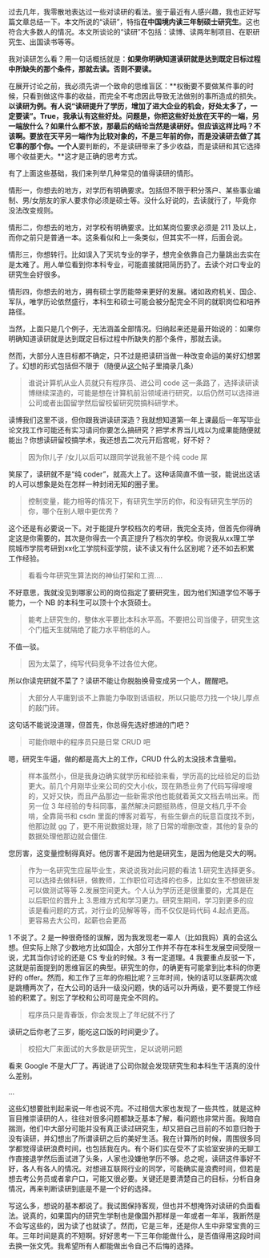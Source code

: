 过去几年，我零散地表达过一些对读研的看法。鉴于最近有人感兴趣，我也正好写篇文章总结一下。本文所说的“读研”，特指**在中国境内读三年制硕士研究生**。这也符合大多数人的情况。本文所谈论的“读研”不包括：读博、读两年制项目、在职研究生、出国读书等等。

我对读研怎么看？用一句话概括就是：**如果你明确知道读研就是达到既定目标过程中所缺失的那个条件，那就去读。否则不要读。**

在展开讨论之前，我必须先讲一个致命的思维盲区：**权衡要不要做某件事的时候，只看到做这件事的收益，而完全不考虑因此导致无法做别的事所造成的损失。**以读研为例。有人说“读研提升了学历，增加了进大企业的机会，好处太多了，一定要读”。True，我承认有这些好处。问题是，你把这些好处放在天平的一端，另一端放什么？如果什么都不放，那最后的结论当然是读研好。但应该这样比吗？不该啊。要放在天平另一端作为比较对象的，不是三年前的你，而是没读研去做了其它事的那个你。一个人**要判断的，不是读研带来了多少收益，而是读研和其它选择哪个收益更大。**这才是正确的思考方式。

有了上面这些基础，我们来列举几种常见的值得读研的情形。

情形一，你想去的地方，对学历有明确要求。包括但不限于积分落户、某些事业编制、男/女朋友的家人要求你必须是硕士等。没什么好说的，去读就行了，毕竟你没法改变规则。

情形二，你想去的地方，对学校有明确要求。比如某岗位要求必须是 211 及以上，而你之前只是普通一本。这条看似和上一条类似，但其实不一样，后面会说。

情形三，你想转行。比如误入了天坑专业的学子，想完全依靠自己力量跳出去实在是太难了。用人单位看到你本科专业，可能直接就把简历扔了。去读个对口专业的研究生会好很多。

情形四，你想去的地方，拥有硕士学历能带来更好的发展。诸如政府机关、国企、军队，唯学历论依然盛行，本科生和硕士可能会被分配完全不同的就职岗位和培养路径。

当然，上面只是几个例子，无法涵盖全部情况。归纳起来还是最开始说的：如果你明确知道读研就是达到既定目标过程中所缺失的那个条件，那就去读。

然而，大部分人连目标都不确定，只不过是把读研当做一种改变命运的美好幻想罢了。幻想的形式包括但不限于（随便从[这个](https://www.v2ex.com/t/504530)帖子里摘录几条）

> 谁说计算机从业人员就只有程序员、进公司 code 这一条路了，选择读研读博继续深造的，可能是想在计算机前沿领域进行研究，以后仍然可以选择进公司或者出国留学然后留校留研究院搞科研学术。

读博我们这里不谈，但你跟我讲读研深造？我就想知道第一年上课最后一年写毕业论文找工作可能还有实习请问你要怎么搞研究？把学术界当儿戏以为成果能随便就能出？你想读研留校搞学术，我还想去二次元开后宫呢，好不好？

> 因为你儿子 /女儿以后可以跟同学说我爸不是个纯 code 屌

笑尿了，读研就不是“纯 coder”，就高大上了。这种话简直不值一驳，能说出这话的人可以想象是处在怎样一种封闭无知的圈子里。

> 控制变量，能力相等的情况下，有研究生学历的你，和没有研究生学历的你，哪个在别人眼中更优秀？

这个还是有必要说一下。对于能提升学校档次的考研，我完全支持，但首先你得确定这是你需要的，其次是你得去一个真正提升了档次的学校。你说我从xx理工学院城市学院考研到xx化工学院科亚学院，读不读又有什么区别呢？还不如去积累工作经验。

> 看看今年研究生算法岗的神仙打架和工资....

不好意思，我就没见到哪家公司的岗位指定了要研究生，因为他们知道学位不等于能力，一个 NB 的本科生可以顶十个水货硕士。

> 能考上研究生的，整体水平要比本科水平高。不要把公司当傻子，研究生这个门槛天生就隔绝了能力水平稍低的人。

不值一驳。

> 因为太菜了，纯写代码竞争不过各位大佬。

所以你读完研就不菜了？读研不能让你脱胎换骨变成另一个人，醒醒吧。

> 大部分人平庸到谈不上靠能力争取到话语权，所以只能尽力找一个块儿厚点的敲门砖。

这句话不能说没道理，但首先，你总得先选好想进的门吧？

> 可能你眼中的程序员只是日常 CRUD 吧

嗯，研究生牛逼，做的都是高大上的工作，CRUD 什么的太没技术含量啦。

> 样本虽然小，但是我身边确实就学历和经验来看，学历高的比经验足的后劲更大。前几个月刚毕业来公司的交大小伙，现在熟悉业务了代码写得嗖嗖的，又好又快，而且产品那边一些新需求他也能就着英文文档去啃出来。而另一位 3 年经验的专科同事，虽然解决问题挺熟练，但是文档几乎不会啃，全靠简书和 csdn 里面的博客对着写，有些生僻点的玩意百度找不到，他那边就 gg 了，更不用说数据处理，除了日常的增删改查，其他的复杂的数据处理他那边就会僵住.

您厉害，这变量控制得真好。他厉害不是因为他是研究生，是因为他是交大的啊。

> 作为一名研究生应届毕业生，来说说我对此问题的看法
> 1.研究生选择更多。可以选择去做科研，做教师，工作职位可选择的也多，比如女生不想做研发可以做测试等等
> 2.发展空间更大。个人认为学历还是很重要的，尤其是在以后职位的晋升上
> 3.思维方式和学习更力。研究生期间，学习到更多的应该是看问题的方式，对行业的见解等等，而不仅仅是码代码
> 4.起点更高。更容易去大公司，起薪也会更高

1 不说了。2 是一种很奇怪的误解，因为我发现老一辈人（比如我妈）真的会这么想。但实际上除了少数地方比如国企，大部分工作并不存在本科生发展空间受限一说，尤其当你讨论的还是 CS 专业的时候。3 有一定道理。4 我要重点反驳一下，这就是前面提到的思维盲区的典型。研究生的你，的确更有可能拿到比本科的你更好的 offer。然而，和工作了三年的你相比呢？三年时间，快的话可以涨薪两次或是跳槽两次了，在大公司的话升一级没问题，快的话可以升两级，更不要提工作经验的积累了。别忘了学校和公司可是完全不同的。

> 程序员只是青春饭，你会发现上了年纪就不行了

读研之后你老了三岁，能吃这口饭的时间更少了。

> 校招大厂来面试的大多数是研究生，足以说明问题

看来 Google 不是大厂了。再说进了公司你就会发现研究生和本科生干活真的没什么差别。

...

这些幻想要批判起来说一年也说不完。不过相信大家也发现了一些共性，就是这种盲目推崇读研的人，往往对很多问题都缺乏基本了解，看问题也非常片面。我暗自揣测，他们中大部分可能并没有真正读过研究生，却又把自己目前的不如意归咎于没有读研，并幻想出了所谓读研之后的美好生活。我在计算所的时候，周围很多同学都觉得读研浪费时间，也包括我在内。有个哥们实在受不了实验室安排的无聊工作直接退学然后面试进了头条，人家也没嫌他学历不够。总之呢，读研这件事好不好，各人有各人的情况。对想进互联网行业的同学，可能确实是浪费时间，但若是想去考公务员或者拿户口，可能又很必要。关键还是要清楚自己的目标，分析自身情况，再来判断读研到底是不是一个好的选择。

写这么多，想说的基本都说了。我试图保持客观，但也并不想掩饰对读研的负面看法。说真的，如果国内的研究生学制也是像国外那样是一年或者一年半，我断然是不会写这些的，因为读了也就读了。然而，它是三年，还是你人生中非常宝贵的三年。三年时间是真的不短啊。好好思考一下三年你能做什么，是否值得用这段时间去换一张文凭。我希望所有人都能做出令自己不后悔的选择。